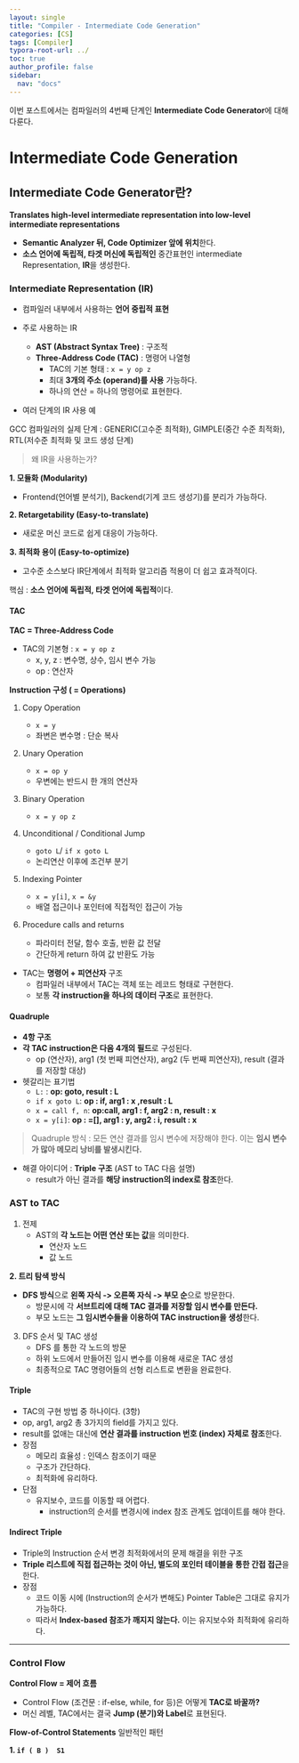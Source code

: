 ```yaml
---
layout: single
title: "Compiler - Intermediate Code Generation"
categories: [CS]
tags: [Compiler]
typora-root-url: ../
toc: true
author_profile: false
sidebar:
  nav: "docs"
---
```


이번 포스트에서는 컴파일러의 4번째 단계인 **Intermediate Code Generator**에 대해 다룬다. 



# Intermediate Code Generation

## Intermediate Code Generator란?

**Translates high-level intermediate representation into low-level intermediate representations**

- **Semantic Analyzer 뒤, Code Optimizer 앞에 위치**한다. 
- **소스 언어에 독립적, 타겟 머신에 독립적인** 중간표현인 intermediate Representation, **IR**을 생성한다. 



### Intermediate Representation (IR)

- 컴파일러 내부에서 사용하는 **언어 중립적 표현**
- 주로 사용하는 IR
  - **AST (Abstract Syntax Tree)** : 구조적
  - **Three-Address Code (TAC)** : 명령어 나열형 
    - TAC의 기본 형태 : `x = y op z`
    - 최대 **3개의 주소 (operand)를 사용** 가능하다. 
    - 하나의 연산 = 하나의 명령어로 표현한다. 

- 여러 단계의 IR 사용 예

GCC 컴파일러의 실제 단계 : GENERIC(고수준 최적화), GIMPLE(중간 수준 최적화), RTL(저수준 최적화 및 코드 생성 단계) 



> 왜 IR을 사용하는가?

**1. 모듈화 (Modularity)** 

- Frontend(언어별 분석기), Backend(기계 코드 생성기)를 분리가 가능하다.

**2. Retargetability (Easy-to-translate)**

- 새로운 머신 코드로 쉽게 대응이 가능하다.

**3. 최적화 용이 (Easy-to-optimize)**

- 고수준 소스보다 IR단계에서 최적화 알고리즘 적용이 더 쉽고 효과적이다. 



핵심 : **소스 언어에 독립적, 타겟 언어에 독립적**이다. 



#### TAC 

**TAC = Three-Address Code**

- TAC의 기본형 : `x = y op z`
  - x, y, z : 변수명, 상수, 임시 변수 가능
  - op : 연산자 



**Instruction 구성 ( = Operations)**

1. Copy Operation
   - `x = y`
   - 좌변은 변수명 : 단순 복사

2. Unary Operation
   - `x = op y`
   - 우변에는 반드시 한 개의 연산자
3. Binary Operation
   - `x = y op z`
4. Unconditional / Conditional Jump
   - `goto L`/ `if x goto L`
   - 논리연산 이후에 조건부 분기 

5. Indexing Pointer
   - `x = y[i]`, `x = &y`
   - 배열 접근이나 포인터에 직접적인 접근이 가능
6. Procedure calls and returns
   - 파라미터 전달, 함수 호출, 반환 값 전달
   - 간단하게 return 하여 값 반환도 가능 



- TAC는 **명령어 + 피연산자** 구조
  - 컴파일러 내부에서 TAC는 객체 또는 레코드 형태로 구현한다.
  - 보통 **각 instruction을 하나의 데이터 구조**로 표현한다. 



#### Quadruple

- **4항 구조**
- **각 TAC instruction은 다음 4개의 필드**로 구성된다.
  - op (연산자), arg1 (첫 번째 피연산자), arg2 (두 번째 피연산자), result (결과를 저장할 대상)
- 헷갈리는 표기법 
  - `L:` : **op: goto, result : L**
  - `if x goto L`: **op : if, arg1 : x ,result : L**
  - `x = call f, n`: **op:call, arg1 : f, arg2 : n, result : x**
  - `x = y[i]`: **op : =[], arg1 : y, arg2 : i, result : x**
  



> Quadruple 방식 : 모든 연산 결과를 임시 변수에 저장해야 한다. 이는 **임시 변수가 많아 메모리 낭비를 발생시킨다.**

- 해결 아이디어 : **Triple 구조** (AST to TAC 다음 설명)
  - result가 아닌 결과를 **해당 instruction의 index로 참조**한다. 



### AST to TAC

1. 전제
   - AST의 **각 노드는 어떤 연산 또는 값**을 의미한다. 
     - 연산자 노드 
     - 값 노드 



**2. 트리 탐색 방식**

- **DFS 방식**으로 **왼쪽 자식 -> 오른쪽 자식 -> 부모 순**으로 방문한다. 
  - 방문시에 각 **서브트리에 대해 TAC 결과를 저장할 임시 변수를 만든다.**
  - 부모 노드는 **그 임시변수들을 이용하여 TAC instruction을 생성**한다. 



3. DFS 순서 및 TAC 생성
   - DFS 를 통한 각 노드의 방문
   - 하위 노드에서 만들어진 임시 변수를 이용해 새로운 TAC 생성
   - 최종적으로 TAC 명령어들의 선형 리스트로 변환을 완료한다. 



#### Triple

- TAC의 구현 방법 중 하나이다. (3항)
- op, arg1, arg2 총 3가지의 field를 가지고 있다. 
- result를 없애는 대신에 **연산 결과를 instruction 번호 (index) 자체로 참조**한다. 
- 장점 
  - 메모리 효율성 : 인덱스 참조이기 때문
  - 구조가 간단하다. 
  - 최적화에 유리하다.
- 단점 
  - 유지보수, 코드를 이동할 때 어렵다. 
    - instruction의 순서를 변경시에 index 참조 관계도 업데이트를 해야 한다. 



#### Indirect Triple

- Triple의 Instruction 순서 변경 최적화에서의 문제 해결을 위한 구조 
- **Triple 리스트에 직접 접근하는 것이 아닌, 별도의 포인터 테이블을 통한 간접 접근**을 한다. 
- 장점
  - 코드 이동 시에 (Instruction의 순서가 변해도) Pointer Table은 그대로 유지가 가능하다.
  - 따라서 **Index-based 참조가 깨지지 않는다.** 이는 유지보수와 최적화에 유리하다.



---

### Control Flow

**Control Flow = 제어 흐름**

- Control Flow (조건문 : if-else, while, for 등)은 어떻게 **TAC로 바꿀까?**
- 머신 레벨, TAC에서는 결국 **Jump (분기)와 Label**로 표현된다. 



**Flow-of-Control Statements** 일반적인 패턴 

**1. `if ( B )  S1`**





